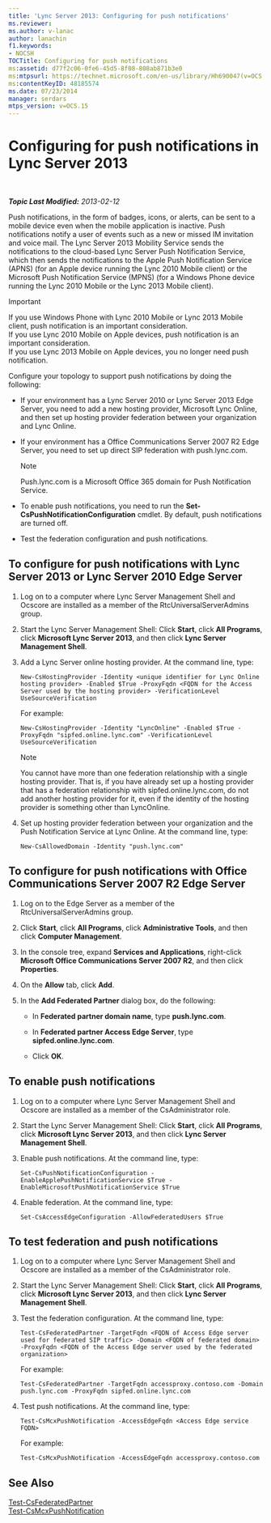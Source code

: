 ```yaml
---
title: 'Lync Server 2013: Configuring for push notifications'
ms.reviewer: 
ms.author: v-lanac
author: lanachin
f1.keywords:
- NOCSH
TOCTitle: Configuring for push notifications
ms:assetid: d77f2c06-0fe6-45d5-8f08-808ab871b3e0
ms:mtpsurl: https://technet.microsoft.com/en-us/library/Hh690047(v=OCS.15)
ms:contentKeyID: 48185574
ms.date: 07/23/2014
manager: serdars
mtps_version: v=OCS.15
---
```


<div data-xmlns="http://www.w3.org/1999/xhtml">

<div class="topic" data-xmlns="http://www.w3.org/1999/xhtml" data-msxsl="urn:schemas-microsoft-com:xslt" data-cs="http://msdn.microsoft.com/">

<div data-asp="https://msdn2.microsoft.com/asp">

# Configuring for push notifications in Lync Server 2013

</div>

<div id="mainSection">

<div id="mainBody">

<span> </span>

_**Topic Last Modified:** 2013-02-12_

Push notifications, in the form of badges, icons, or alerts, can be sent to a mobile device even when the mobile application is inactive. Push notifications notify a user of events such as a new or missed IM invitation and voice mail. The Lync Server 2013 Mobility Service sends the notifications to the cloud-based Lync Server Push Notification Service, which then sends the notifications to the Apple Push Notification Service (APNS) (for an Apple device running the Lync 2010 Mobile client) or the Microsoft Push Notification Service (MPNS) (for a Windows Phone device running the Lync 2010 Mobile or the Lync 2013 Mobile client).

<div>


> [!IMPORTANT]  
> If you use Windows Phone with Lync 2010 Mobile or Lync 2013 Mobile client, push notification is an important consideration.<BR>If you use Lync 2010 Mobile on Apple devices, push notification is an important consideration.<BR>If you use Lync 2013 Mobile on Apple devices, you no longer need push notification.



</div>

Configure your topology to support push notifications by doing the following:

  - If your environment has a Lync Server 2010 or Lync Server 2013 Edge Server, you need to add a new hosting provider, Microsoft Lync Online, and then set up hosting provider federation between your organization and Lync Online.

  - If your environment has a Office Communications Server 2007 R2 Edge Server, you need to set up direct SIP federation with push.lync.com.
    
    <div>
    

    > [!NOTE]  
    > Push.lync.com is a Microsoft Office 365 domain for Push Notification Service.

    
    </div>

  - To enable push notifications, you need to run the **Set-CsPushNotificationConfiguration** cmdlet. By default, push notifications are turned off.

  - Test the federation configuration and push notifications.

<div>

## To configure for push notifications with Lync Server 2013 or Lync Server 2010 Edge Server

1.  Log on to a computer where Lync Server Management Shell and Ocscore are installed as a member of the RtcUniversalServerAdmins group.

2.  Start the Lync Server Management Shell: Click **Start**, click **All Programs**, click **Microsoft Lync Server 2013**, and then click **Lync Server Management Shell**.

3.  Add a Lync Server online hosting provider. At the command line, type:
    
        New-CsHostingProvider -Identity <unique identifier for Lync Online hosting provider> -Enabled $True -ProxyFqdn <FQDN for the Access Server used by the hosting provider> -VerificationLevel UseSourceVerification
    
    For example:
    
        New-CsHostingProvider -Identity "LyncOnline" -Enabled $True -ProxyFqdn "sipfed.online.lync.com" -VerificationLevel UseSourceVerification
    
    <div>
    

    > [!NOTE]  
    > You cannot have more than one federation relationship with a single hosting provider. That is, if you have already set up a hosting provider that has a federation relationship with sipfed.online.lync.com, do not add another hosting provider for it, even if the identity of the hosting provider is something other than LyncOnline.

    
    </div>

4.  Set up hosting provider federation between your organization and the Push Notification Service at Lync Online. At the command line, type:
    
        New-CsAllowedDomain -Identity "push.lync.com"

</div>

<div>

## To configure for push notifications with Office Communications Server 2007 R2 Edge Server

1.  Log on to the Edge Server as a member of the RtcUniversalServerAdmins group.

2.  Click **Start**, click **All Programs**, click **Administrative Tools**, and then click **Computer Management**.

3.  In the console tree, expand **Services and Applications**, right-click **Microsoft Office Communications Server 2007 R2**, and then click **Properties**.

4.  On the **Allow** tab, click **Add**.

5.  In the **Add Federated Partner** dialog box, do the following:
    
      - In **Federated partner domain name**, type **push.lync.com**.
    
      - In **Federated partner Access Edge Server**, type **sipfed.online.lync.com**.
    
      - Click **OK**.

</div>

<div>

## To enable push notifications

1.  Log on to a computer where Lync Server Management Shell and Ocscore are installed as a member of the CsAdministrator role.

2.  Start the Lync Server Management Shell: Click **Start**, click **All Programs**, click **Microsoft Lync Server 2013**, and then click **Lync Server Management Shell**.

3.  Enable push notifications. At the command line, type:
    
        Set-CsPushNotificationConfiguration -EnableApplePushNotificationService $True -EnableMicrosoftPushNotificationService $True

4.  Enable federation. At the command line, type:
    
        Set-CsAccessEdgeConfiguration -AllowFederatedUsers $True

</div>

<div>

## To test federation and push notifications

1.  Log on to a computer where Lync Server Management Shell and Ocscore are installed as a member of the CsAdministrator role.

2.  Start the Lync Server Management Shell: Click **Start**, click **All Programs**, click **Microsoft Lync Server 2013**, and then click **Lync Server Management Shell**.

3.  Test the federation configuration. At the command line, type:
    
        Test-CsFederatedPartner -TargetFqdn <FQDN of Access Edge server used for federated SIP traffic> -Domain <FQDN of federated domain> -ProxyFqdn <FQDN of the Access Edge server used by the federated organization>
    
    For example:
    
        Test-CsFederatedPartner -TargetFqdn accessproxy.contoso.com -Domain push.lync.com -ProxyFqdn sipfed.online.lync.com

4.  Test push notifications. At the command line, type:
    
        Test-CsMcxPushNotification -AccessEdgeFqdn <Access Edge service FQDN>
    
    For example:
    
        Test-CsMcxPushNotification -AccessEdgeFqdn accessproxy.contoso.com

</div>

<div>

## See Also


[Test-CsFederatedPartner](https://docs.microsoft.com/powershell/module/skype/Test-CsFederatedPartner)  
[Test-CsMcxPushNotification](https://docs.microsoft.com/powershell/module/skype/Test-CsMcxPushNotification)  
  

</div>

</div>

<span> </span>

</div>

</div>

</div>

